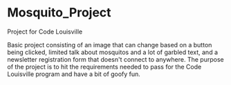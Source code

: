 # Mosquito_Project
Project for Code Louisville

Basic project consisting of an image that can change based on a button being clicked, limited talk about mosquitos and a lot of garbled text, and a newsletter registration form that doesn't connect to anywhere. The purpose of the project is to hit the requirements needed to pass for the Code Louisville program and have a bit of goofy fun. 
